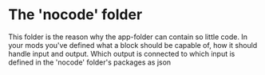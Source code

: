 # The 'nocode' folder

This folder is the reason why the app-folder can contain so little code. In your mods you've defined what a block should be capable of, how it should handle input and output. Which output is connected to which input is defined in the 'nocode' folder's packages as json